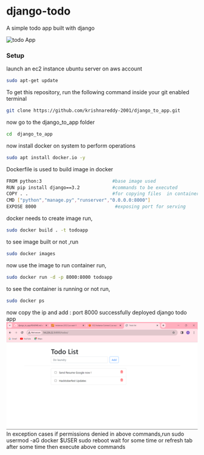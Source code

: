# django-todo
A simple todo app built with django

![todo App](https://raw.githubusercontent.com/shreys7/django-todo/develop/staticfiles/todoApp.png)
### Setup
launch an ec2 instance ubuntu server on aws account
```bash
sudo apt-get update
```
To get this repository, run the following command inside your git enabled terminal
```bash
git clone https://github.com/krishnareddy-2001/django_to_app.git
```
now go to the django_to_app folder 
```bash
cd  django_to_app
```
now install docker on system to perform operations
```bash
sudo apt install docker.io -y
```
Dockerfile is used to build image in docker 
```bash
FROM python:3                          #base image used 
RUN pip install django==3.2            #commands to be executed
COPY . .                               #for copying files  in container 
CMD ["python","manage.py","runserver","0.0.0.0:8000"]   
EXPOSE 8000                             #exposing port for serving  

```
docker needs to create image run,
```bash
sudo docker build . -t todoapp
```
to see image built or not ,run
```bash
sudo docker images
```
now use the image to run container run,
```bash
sudo docker run -d -p 8000:8000 todoapp
```
to see the container is running or not run,
```bash
sudo docker ps
```
now copy the ip and add : port 8000
successfully deployed django todo app
![todo App](https://github.com/krishnareddy-2001/django_to_app/blob/2016b37446623db7567ea4629a362b792c7ba23c/staticfiles/Screenshot%202023-11-27%20110056.png)
In exception cases
if permissions denied in above commands,run 
sudo usermod -aG  docker $USER
sudo reboot
wait for some time or refresh tab after some time 
then execute above commands





